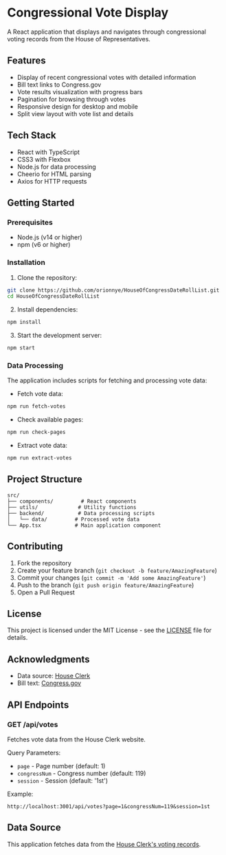 # Congressional Vote Display

A React application that displays and navigates through congressional voting records from the House of Representatives.

## Features

- Display of recent congressional votes with detailed information
- Bill text links to Congress.gov
- Vote results visualization with progress bars
- Pagination for browsing through votes
- Responsive design for desktop and mobile
- Split view layout with vote list and details

## Tech Stack

- React with TypeScript
- CSS3 with Flexbox
- Node.js for data processing
- Cheerio for HTML parsing
- Axios for HTTP requests

## Getting Started

### Prerequisites

- Node.js (v14 or higher)
- npm (v6 or higher)

### Installation

1. Clone the repository:
```bash
git clone https://github.com/orionnye/HouseOfCongressDateRollList.git
cd HouseOfCongressDateRollList
```

2. Install dependencies:
```bash
npm install
```

3. Start the development server:
```bash
npm start
```

### Data Processing

The application includes scripts for fetching and processing vote data:

- Fetch vote data:
```bash
npm run fetch-votes
```

- Check available pages:
```bash
npm run check-pages
```

- Extract vote data:
```bash
npm run extract-votes
```

## Project Structure

```
src/
├── components/         # React components
├── utils/             # Utility functions
├── backend/           # Data processing scripts
│   └── data/         # Processed vote data
└── App.tsx           # Main application component
```

## Contributing

1. Fork the repository
2. Create your feature branch (`git checkout -b feature/AmazingFeature`)
3. Commit your changes (`git commit -m 'Add some AmazingFeature'`)
4. Push to the branch (`git push origin feature/AmazingFeature`)
5. Open a Pull Request

## License

This project is licensed under the MIT License - see the [LICENSE](LICENSE) file for details.

## Acknowledgments

- Data source: [House Clerk](https://clerk.house.gov/)
- Bill text: [Congress.gov](https://www.congress.gov/)

## API Endpoints

### GET /api/votes

Fetches vote data from the House Clerk website.

Query Parameters:
- `page` - Page number (default: 1)
- `congressNum` - Congress number (default: 119)
- `session` - Session (default: '1st')

Example:
```
http://localhost:3001/api/votes?page=1&congressNum=119&session=1st
```

## Data Source

This application fetches data from the [House Clerk's voting records](https://clerk.house.gov/Votes/MemberVotes). 